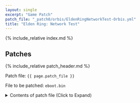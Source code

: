 ```yaml
---
layout: single
excerpt: "Game Patch"
patch_file: "_patch0/orbis/EldenRingNetworkTest-Orbis.yml"
title: "Elden Ring: Network Test"
---
```


<!-- # {{ page.title }} -->

{% include_relative index.md %}

## Patches

{% include_relative patch_header.md %}

Patch file: `{{ page.patch_file }}`

File to be patched: `eboot.bin`

<details>
<summary>Contents of patch file (Click to Expand)</summary>

{% highlight yml %}
{% flexible_include {{ page.patch_file }} %}
{% endhighlight %}

</details>
